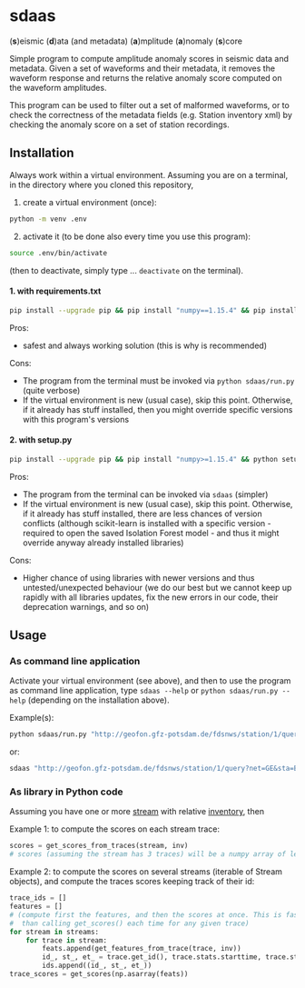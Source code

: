 # sdaas

(**s**)eismic (**d**)ata (and metadata) (**a**)mplitude (**a**)nomaly (**s**)core


Simple program to compute amplitude anomaly scores in seismic data and metadata.
Given a set of waveforms and their metadata, it removes the waveform response and returns
the relative anomaly score computed on the waveform amplitudes.

This program can be used to filter out a set of  malformed waveforms,
or to check the correctness of the metadata fields (e.g. Station inventory xml)
by checking the anomaly score on a set of station recordings.



## Installation

Always work within a virtual environment.
Assuming you are on a terminal,
in the directory where you cloned this repository,

1. create a virtual environment (once):

```bash
python -m venv .env
```

2. activate it (to be done also every time you use this program):
```bash
source .env/bin/activate
```
(then to deactivate, simply type ... `deactivate` on the terminal). 

#### 1. with requirements.txt

```bash
pip install --upgrade pip && pip install "numpy==1.15.4" && pip install -r ./requirements.txt
```

Pros:
  - safest and always working solution (this is why is recommended)

Cons: 
  - The program from the terminal must be invoked via `python sdaas/run.py` (quite verbose)
  - If the virtual environment is new (usual case), skip this point. Otherwise, if it already has stuff installed,
    then you might override specific versions with this program's versions

#### 2. with setup.py

```bash
pip install --upgrade pip && pip install "numpy>=1.15.4" && python setup.py install
```

Pros:
  - The program from the terminal can be invoked via `sdaas` (simpler)
  - If the virtual environment is new (usual case), skip this point. Otherwise, if it already has stuff installed,
    there are less chances of version conflicts (although scikit-learn is installed with a specific
    version - required to open the saved Isolation Forest model - and thus it might override anyway already
    installed libraries)

Cons: 
  - Higher chance of using libraries with newer versions and thus untested/unexpected behaviour (we do our best
    but we cannot keep up rapidly with all libraries updates, fix the new errors in our code,
    their deprecation warnings, and so on)



## Usage


### As command line application

Activate your virtual environment (see above), and then to use the program
as command line application, type `sdaas --help` or `python sdaas/run.py --help` (depending
on the installation above).

Example(s):

```bash
python sdaas/run.py "http://geofon.gfz-potsdam.de/fdsnws/station/1/query?net=GE&sta=BKB&cha=BH?&start=2016-01-01&level=response" -c -th 0.7
```

or:

```bash
sdaas "http://geofon.gfz-potsdam.de/fdsnws/station/1/query?net=GE&sta=BKB&cha=BH?&start=2016-01-01&level=response" -c -th 0.7
```

### As library in Python code
Assuming you have one or more [stream](https://docs.obspy.org/packages/autogen/obspy.core.stream.Stream.html)
with relative [inventory](https://docs.obspy.org/packages/obspy.core.inventory.html), then

Example 1: to compute the scores on each stream trace:

```python
scores = get_scores_from_traces(stream, inv)
# scores (assuming the stream has 3 traces) will be a numpy array of length 3
```

Example 2: to compute the scores on several streams (iterable of Stream objects),
and compute the traces scores keeping track of their id:

```python
trace_ids = []
features = []
# (compute first the features, and then the scores at once. This is faster
#  than calling get_scores() each time for any given trace)
for stream in streams:
    for trace in stream:
        feats.append(get_features_from_trace(trace, inv))
        id_, st_, et_ = trace.get_id(), trace.stats.starttime, trace.stats.endtime  # @UnusedVariable
        ids.append((id_, st_, et_))
trace_scores = get_scores(np.asarray(feats))
```